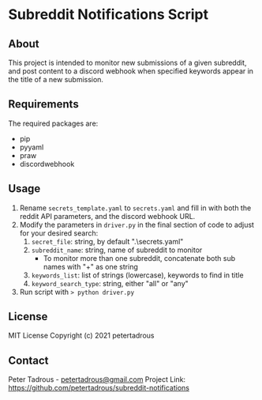 # Subreddit Notifications Script

## About

This project is intended to monitor new submissions of a given subreddit, and post content to a discord webhook when specified keywords appear in the title of a new submission.

## Requirements

The required packages are:

* pip
* pyyaml
* praw
* discordwebhook

## Usage

1. Rename `secrets_template.yaml` to `secrets.yaml` and fill in with both the reddit API parameters, and the discord webhook URL.
2. Modify the parameters in `driver.py` in the final section of code to adjust for your desired search:
   1. `secret_file`: string, by default ".\secrets.yaml"
   2. `subreddit_name`: string, name of subreddit to monitor
      * To monitor more than one subreddit, concatenate both sub names with "+" as one string
   3. `keywords_list`: list of strings (lowercase), keywords to find in title
   4. `keyword_search_type`: string, either "all" or "any"
3. Run script with `> python driver.py`

## License

MIT License
Copyright (c) 2021 petertadrous

## Contact

Peter Tadrous - petertadrous@gmail.com
Project Link: https://github.com/petertadrous/subreddit-notifications
